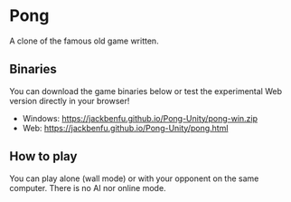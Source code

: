 # Pong
A clone of the famous old game written.

## Binaries
You can download the game binaries below or test the experimental Web version directly in your browser!
- Windows: https://jackbenfu.github.io/Pong-Unity/pong-win.zip
- Web: https://jackbenfu.github.io/Pong-Unity/pong.html

## How to play
You can play alone (wall mode) or with your opponent on the same computer. There is no AI nor online mode.
